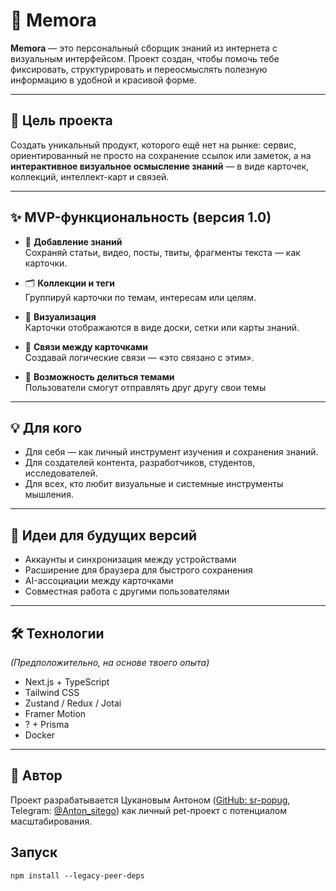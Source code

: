# 🧠 Memora

**Memora** — это персональный сборщик знаний из интернета с визуальным интерфейсом. Проект создан, чтобы помочь тебе фиксировать, структурировать и переосмыслять полезную информацию в удобной и красивой форме.

---

## 🚀 Цель проекта

Создать уникальный продукт, которого ещё нет на рынке: сервис, ориентированный не просто на сохранение ссылок или заметок, а на **интерактивное визуальное осмысление знаний** — в виде карточек, коллекций, интеллект-карт и связей.

---

## ✨ MVP-функциональность (версия 1.0)

- 📌 **Добавление знаний**  
  Сохраняй статьи, видео, посты, твиты, фрагменты текста — как карточки.

- 🗂 **Коллекции и теги**  
  Группируй карточки по темам, интересам или целям.

- 🎨 **Визуализация**  
  Карточки отображаются в виде доски, сетки или карты знаний.

- 🔗 **Связи между карточками**  
  Создавай логические связи — «это связано с этим».

- 💾 **Возможность делиться темами**  
  Пользователи смогут отправлять друг другу свои темы

---

## 💡 Для кого

- Для себя — как личный инструмент изучения и сохранения знаний.
- Для создателей контента, разработчиков, студентов, исследователей.
- Для всех, кто любит визуальные и системные инструменты мышления.

---

## 📌 Идеи для будущих версий

- Аккаунты и синхронизация между устройствами
- Расширение для браузера для быстрого сохранения
- AI-ассоциации между карточками
- Совместная работа с другими пользователями

---

## 🛠️ Технологии

_(Предположительно, на основе твоего опыта)_

- Next.js + TypeScript
- Tailwind CSS
- Zustand / Redux / Jotai
- Framer Motion
- ? + Prisma
- Docker

---

## 🧪 Автор

Проект разрабатывается Цукановым Антоном ([GitHub: sr-popug](https://github.com/sr-popug), Telegram: [@Anton_sitego](https://t.me/Anton_sitego)) как личный pet-проект с потенциалом масштабирования.

## Запуск

`npm install --legacy-peer-deps`
